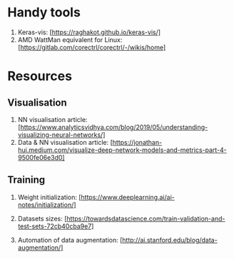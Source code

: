 
# Handy tools

1. Keras-vis: [https://raghakot.github.io/keras-vis/]
2. AMD WattMan equivalent for Linux: [https://gitlab.com/corectrl/corectrl/-/wikis/home]


# Resources
## Visualisation

1. NN visualisation article: [https://www.analyticsvidhya.com/blog/2019/05/understanding-visualizing-neural-networks/]
2. Data & NN visualisation article: [https://jonathan-hui.medium.com/visualize-deep-network-models-and-metrics-part-4-9500fe06e3d0]


## Training

1. Weight initialization: [https://www.deeplearning.ai/ai-notes/initialization/]

2. Datasets sizes: [https://towardsdatascience.com/train-validation-and-test-sets-72cb40cba9e7]

3. Automation of data augmentation: [http://ai.stanford.edu/blog/data-augmentation/]
